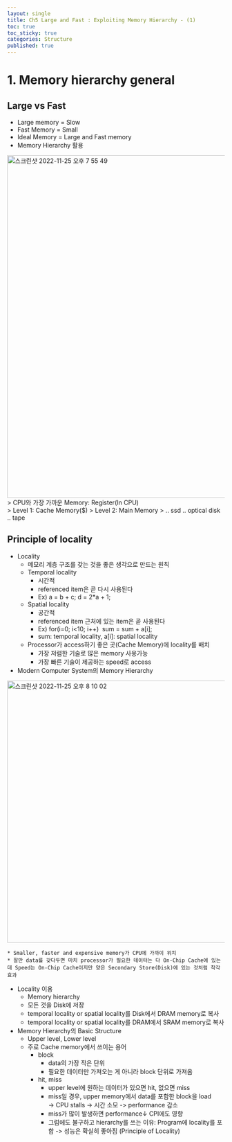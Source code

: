 ```yaml
---
layout: single
title: Ch5 Large and Fast : Exploiting Memory Hierarchy - (1)
toc: true
toc_sticky: true
categories: Structure
published: true
---
```


# 1. Memory hierarchy general

## Large vs Fast
* Large memory = Slow
* Fast Memory = Small
* Ideal Memory = Large and Fast memory
* Memory Hierarchy 활용
<img width="791" alt="스크린샷 2022-11-25 오후 7 55 49" src="https://user-images.githubusercontent.com/63464299/203977532-c4fe69e1-5500-45af-bf16-e02864a85ba0.png">
> CPU와 가장 가까운 Memory: Register(In CPU)<br/>
> Level 1: Cache Memory($)
> Level 2: Main Memory
> .. ssd .. optical disk .. tape

## Principle of locality
* Locality
    * 메모리 계층 구조를 갖는 것을 좋은 생각으로 만드는 원칙
    * Temporal locality
        * 시간적
        * referenced item은 곧 다시 사용된다
        * Ex) a = b + c; d = 2*a + 1;
    * Spatial locality
        * 공간적
        * referenced item 근처에 있는 item은 곧 사용된다
        * Ex) for(i=0; i<10; i++)        sum = sum + a[i];
        * sum: temporal locality, a[i]: spatial locality
    * Processor가 access하기 좋은 곳(Cache Memory)에 locality를 배치
        * 가장 저렴한 기술로 많은 memory 사용가능
        * 가장 빠른 기술이 제공하는 speed로 access
* Modern Computer System의 Memory Hierarchy
<img width="605" alt="스크린샷 2022-11-25 오후 8 10 02" src="https://user-images.githubusercontent.com/63464299/203977547-caff3e32-d20f-460b-81e5-713102832fa5.png">

    * Smaller, faster and expensive memory가 CPU에 가까이 위치
    * 잘만 data를 갖다두면 마치 processor가 필요한 데이터는 다 On-Chip Cache에 있는데 Speed는 On-Chip Cache이지만 양은 Secondary Store(Disk)에 있는 것처럼 착각 효과
* Locality 이용
    * Memory hierarchy
    * 모든 것을 Disk에 저장
    * temporal locality or spatial locality를 Disk에서 DRAM memory로 복사
    * temporal locality or spatial locality를 DRAM에서 SRAM memory로 복사
* Memory Hierarchy의 Basic Structure
    * Upper level, Lower level
    * 주로 Cache memory에서 쓰이는 용어
        * block
            * data의 가장 작은 단위
            * 필요한 데이터만 가져오는 게 아니라 block 단위로 가져옴
        * hit, miss
            * upper level에 원하는 데이터가 있으면 hit, 없으면 miss
            * miss일 경우, upper memory에서 data를 포함한 block을 load<br/>-> CPU stalls -> 시간 소모 -> performance 감소
            * miss가 많이 발생하면 performance↓ CPI에도 영향
            * 그럼에도 불구하고 hierarchy를 쓰는 이유: Program에 locality를 포함 -> 성능은 확실히 좋아짐 (Principle of Locality)
